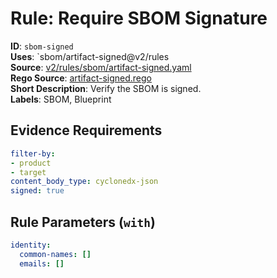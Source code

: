 # Rule: Require SBOM Signature

**ID**: `sbom-signed`  
**Uses**: `sbom/artifact-signed@v2/rules  
**Source**: [v2/rules/sbom/artifact-signed.yaml](https://github.com/scribe-public/sample-policies/v2/rules/sbom/artifact-signed.yaml)  
**Rego Source**: [artifact-signed.rego](https://github.com/scribe-public/sample-policies/v2/rules/sbom/artifact-signed.rego)  
**Short Description**: Verify the SBOM is signed.  
**Labels**: SBOM, Blueprint

## Evidence Requirements

```yaml
filter-by:
- product
- target
content_body_type: cyclonedx-json
signed: true
```
## Rule Parameters (`with`)

```yaml
identity:
  common-names: []
  emails: []
```
